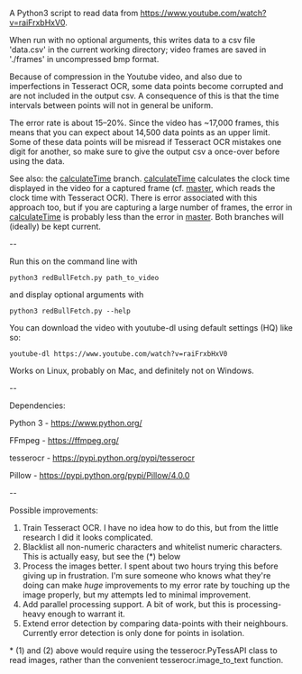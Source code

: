 A Python3 script to read data from https://www.youtube.com/watch?v=raiFrxbHxV0.

When run with no optional arguments, this writes data to a csv file 'data.csv' in the current working directory; video frames are saved in './frames' in uncompressed bmp format.

Because of compression in the Youtube video, and also due to imperfections in Tesseract OCR, some data points become corrupted and are not included in the output csv. A consequence of this is that the time intervals between points will not in general be uniform.

The error rate is about 15–20%. Since the video has ~17,000 frames, this means that you can expect about 14,500 data points as an upper limit. Some of these data points will be misread if Tesseract OCR mistakes one digit for another, so make sure to give the output csv a once-over before using the data.

See also: the [calculateTime](https://github.com/mwiens91/RedBullDataFetch/tree/calculateTime) branch. [calculateTime](https://github.com/mwiens91/RedBullDataFetch/tree/calculateTime) calculates the clock time displayed in the video for a captured frame (cf. [master](https://github.com/mwiens91/RedBullDataFetch/tree/master), which reads the clock time with Tesseract OCR). There is error associated with this approach too, but if you are capturing a large number of frames, the error in [calculateTime](https://github.com/mwiens91/RedBullDataFetch/tree/calculateTime) is probably less than the error in [master](https://github.com/mwiens91/RedBullDataFetch/tree/master). Both branches will (ideally) be kept current.

--

Run this on the command line with

```
python3 redBullFetch.py path_to_video
```
and display optional arguments with 

```
python3 redBullFetch.py --help
```

You can download the video with youtube-dl using default settings (HQ) like so:

```
youtube-dl https://www.youtube.com/watch?v=raiFrxbHxV0
```

Works on Linux, probably on Mac, and definitely not on Windows.

--

Dependencies:

Python 3 - https://www.python.org/

FFmpeg - https://ffmpeg.org/

tesserocr - https://pypi.python.org/pypi/tesserocr

Pillow - https://pypi.python.org/pypi/Pillow/4.0.0

--

Possible improvements:

1. Train Tesseract OCR. I have no idea how to do this, but from the little research I did it looks complicated.
2. Blacklist all non-numeric characters and whitelist numeric characters. This is actually easy, but see the (*) below
3. Process the images better. I spent about two hours trying this before giving up in frustration. I'm sure someone who knows what they're doing can make *huge* improvements to my error rate by touching up the image properly, but my attempts led to minimal improvement.
4. Add parallel processing support. A bit of work, but this is processing-heavy enough to warrant it.
5. Extend error detection by comparing data-points with their neighbours. Currently error detection is only done for points in isolation.

\* (1) and (2) above would require using the tesserocr.PyTessAPI class to read images, rather than the convenient tesserocr.image_to_text function.
